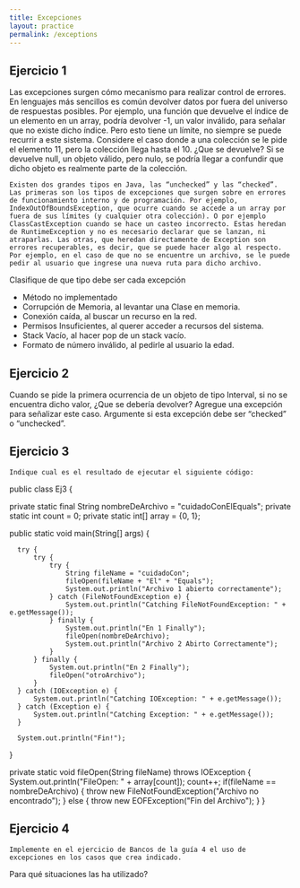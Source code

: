 ```yaml
---
title: Excepciones
layout: practice
permalink: /exceptions
---
```


## Ejercicio 1
Las excepciones surgen cómo mecanismo para realizar control de errores. En lenguajes más sencillos es común devolver datos por fuera del universo de respuestas posibles. Por ejemplo, una función que devuelve el índice de un elemento en un array, podría devolver -1, un valor inválido, para señalar que no existe dicho índice. Pero esto tiene un límite, no siempre se puede recurrir a este sistema. Considere el caso donde a una colección se le pide el elemento 11, pero la colección llega hasta el 10. ¿Que se devuelve? Si se devuelve null, un objeto válido, pero nulo, se podría llegar a confundir que dicho objeto es realmente parte de la colección.

	Existen dos grandes tipos en Java, las “unchecked” y las “checked”. Las primeras son los tipos de excepciones que surgen sobre en errores de funcionamiento interno y de programación. Por ejemplo, IndexOutOfBoundsException, que ocurre cuando se accede a un array por fuera de sus límites (y cualquier otra colección). O por ejemplo ClassCastException cuando se hace un casteo incorrecto. Estas heredan de RuntimeException y no es necesario declarar que se lanzan, ni atraparlas. Las otras, que heredan directamente de Exception son errores recuperables, es decir, que se puede hacer algo al respecto. Por ejemplo, en el caso de que no se encuentre un archivo, se le puede pedir al usuario que ingrese una nueva ruta para dicho archivo.

Clasifique de que tipo debe ser cada excepción


- Método no implementado
- Corrupción de Memoria, al levantar una Clase en memoria.
- Conexión caída, al buscar un recurso en la red.
- Permisos Insuficientes, al querer acceder a recursos del sistema.
- Stack Vacío, al hacer pop de un stack vacío.
- Formato de número inválido, al pedirle al usuario la edad.

## Ejercicio 2

Cuando se pide la primera ocurrencia de un objeto de tipo Interval, si no se encuentra dicho valor, ¿Que se debería devolver? Agregue una excepción para señalizar este caso. Argumente si esta excepción debe ser “checked” o “unchecked”.


## Ejercicio 3

	Indique cual es el resultado de ejecutar el siguiente código:


public class Ej3 {

private static final String nombreDeArchivo = "cuidadoConElEquals";
private static int count = 0;
private static int[] array = {0, 1};

public static void main(String[] args) {


      try {
          try {
              try {
                  String fileName = "cuidadoCon";
                  fileOpen(fileName + "El" + "Equals");
                  System.out.println("Archivo 1 abierto correctamente");
              } catch (FileNotFoundException e) {
                  System.out.println("Catching FileNotFoundException: " + e.getMessage());
              } finally {
                  System.out.println("En 1 Finally");
                  fileOpen(nombreDeArchivo);
                  System.out.println("Archivo 2 Abirto Correctamente");
              }
          } finally {
              System.out.println("En 2 Finally");
              fileOpen("otroArchivo");
          }
      } catch (IOException e) {
          System.out.println("Catching IOException: " + e.getMessage());
      } catch (Exception e) {
          System.out.println("Catching Exception: " + e.getMessage());
      }

      System.out.println("Fin!");
}


private static void fileOpen(String fileName) throws IOException {
System.out.println("FileOpen: " + array[count]);
count++;
if(fileName == nombreDeArchivo) {
throw new FileNotFoundException("Archivo no encontrado");
} else {
throw new EOFException("Fin del Archivo");
}
}




## Ejercicio 4

	Implemente en el ejercicio de Bancos de la guía 4 el uso de excepciones en los casos que crea indicado.
Para qué situaciones las ha utilizado?
